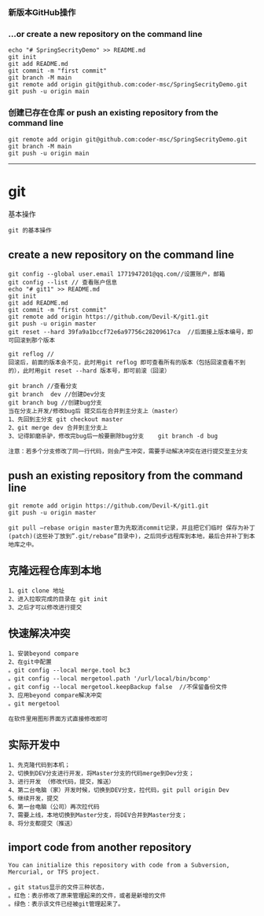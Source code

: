 ### 新版本GitHub操作

### …or create a new repository on the command line
```
echo "# SpringSecrityDemo" >> README.md
git init
git add README.md
git commit -m "first commit"
git branch -M main
git remote add origin git@github.com:coder-msc/SpringSecrityDemo.git
git push -u origin main
```

### 创建已存在仓库 or push an existing repository from the command line
```$xslt
git remote add origin git@github.com:coder-msc/SpringSecrityDemo.git
git branch -M main
git push -u origin main
```
--------------------------------------------------------------------------------------------------------




# git
 基本操作
```
git 的基本操作
```
## create a new repository on the command line 
```
git config --global user.email 1771947201@qq.com//设置账户，邮箱
git config --list // 查看账户信息
echo "# git1" >> README.md
git init 
git add README.md
git commit -m "first commit" 
git remote add origin https://github.com/Devil-K/git1.git 
git push -u origin master 
git reset --hard 39fa9a1bccf72e6a97756c28209617ca  //后面接上版本编号，即可回滚到那个版本

git reflog //
回滚后，前面的版本会不见，此时用git reflog 即可查看所有的版本（包括回滚查看不到的），此时用git reset --hard 版本号，即可前滚（回滚）
```
```
git branch //查看分支
git branch  dev //创建Dev分支
git branch bug //创建bug分支
当在分支上开发/修改bug后 提交后在合并到主分支上（master）
1、先回到主分支 git checkout master
2、git merge dev 合并到主分支上
3、记得卸磨杀驴，修改完bug后一般要删除bug分支    git branch -d bug 

注意：若多个分支修改了同一行代码，则会产生冲突，需要手动解决冲突在进行提交至主分支
```
## push an existing repository from the command line 
```
git remote add origin https://github.com/Devil-K/git1.git 
git push -u origin master 
```

```
git pull –rebase origin master意为先取消commit记录，并且把它们临时 保存为补丁(patch)(这些补丁放到”.git/rebase”目录中)，之后同步远程库到本地，最后合并补丁到本地库之中。
```
## 克隆远程仓库到本地
```
1、git clone 地址
2、进入拉取完成的目录在 git init 
3、之后才可以修改进行提交
```
## 快速解决冲突
```
1、安装beyond compare
2、在git中配置
。git config --local merge.tool bc3
。git config --local mergetool.path '/url/local/bin/bcomp'
。git config --local mergetool.keepBackup false  //不保留备份文件
3、应用beyond compare解决冲突
。git mergetool

在软件里用图形界面方式直接修改即可
```
## 实际开发中
```
1、先克隆代码到本机；
2、切换到DEV分支进行开发，将Master分支的代码merge到Dev分支；
3、进行开发 （修改代码，提交，推送）
4、第二台电脑（家）开发时候，切换到DEV分支，拉代码，git pull origin Dev
5、继续开发，提交
6、第一台电脑（公司）再次拉代码
7、需要上线，本地切换到Master分支，将DEV合并到Master分支；
8、将分支都提交（推送）
```
## import code from another repository 
```
You can initialize this repository with code from a Subversion, Mercurial, or TFS project.
```
```
。git status显示的文件三种状态，
。红色：表示修改了原来管理起来的文件，或者是新增的文件
。绿色：表示该文件已经被git管理起来了。
```






